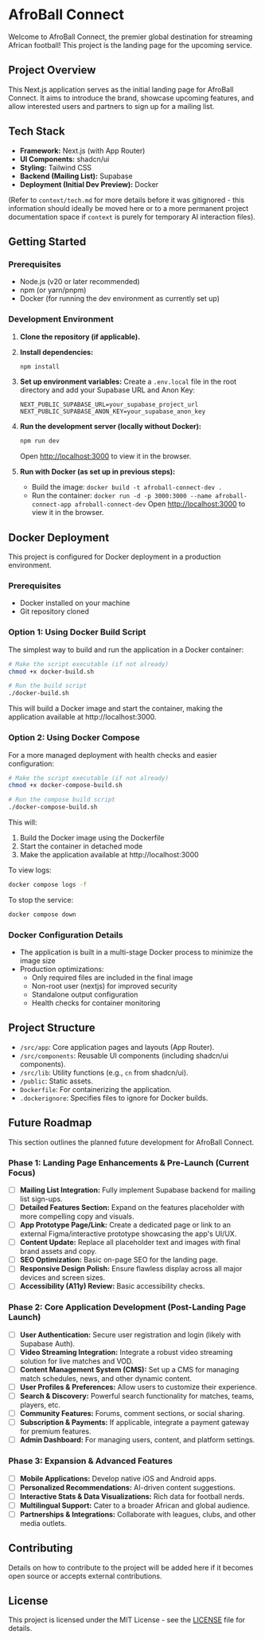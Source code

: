 # AfroBall Connect

Welcome to AfroBall Connect, the premier global destination for streaming African football! This project is the landing page for the upcoming service.

## Project Overview

This Next.js application serves as the initial landing page for AfroBall Connect. It aims to introduce the brand, showcase upcoming features, and allow interested users and partners to sign up for a mailing list.

## Tech Stack

*   **Framework:** Next.js (with App Router)
*   **UI Components:** shadcn/ui
*   **Styling:** Tailwind CSS
*   **Backend (Mailing List):** Supabase
*   **Deployment (Initial Dev Preview):** Docker

(Refer to `context/tech.md` for more details before it was gitignored - this information should ideally be moved here or to a more permanent project documentation space if `context` is purely for temporary AI interaction files).

## Getting Started

### Prerequisites

*   Node.js (v20 or later recommended)
*   npm (or yarn/pnpm)
*   Docker (for running the dev environment as currently set up)

### Development Environment

1.  **Clone the repository (if applicable).**
2.  **Install dependencies:**
    ```bash
    npm install
    ```
3.  **Set up environment variables:**
    Create a `.env.local` file in the root directory and add your Supabase URL and Anon Key:
    ```
    NEXT_PUBLIC_SUPABASE_URL=your_supabase_project_url
    NEXT_PUBLIC_SUPABASE_ANON_KEY=your_supabase_anon_key
    ```
4.  **Run the development server (locally without Docker):**
    ```bash
    npm run dev
    ```
    Open [http://localhost:3000](http://localhost:3000) to view it in the browser.

5.  **Run with Docker (as set up in previous steps):**
    *   Build the image: `docker build -t afroball-connect-dev .`
    *   Run the container: `docker run -d -p 3000:3000 --name afroball-connect-app afroball-connect-dev`
    Open [http://localhost:3000](http://localhost:3000) to view it in the browser.

## Docker Deployment

This project is configured for Docker deployment in a production environment.

### Prerequisites

- Docker installed on your machine
- Git repository cloned

### Option 1: Using Docker Build Script

The simplest way to build and run the application in a Docker container:

```bash
# Make the script executable (if not already)
chmod +x docker-build.sh

# Run the build script
./docker-build.sh
```

This will build a Docker image and start the container, making the application available at http://localhost:3000.

### Option 2: Using Docker Compose

For a more managed deployment with health checks and easier configuration:

```bash
# Make the script executable (if not already)
chmod +x docker-compose-build.sh

# Run the compose build script
./docker-compose-build.sh
```

This will:
1. Build the Docker image using the Dockerfile
2. Start the container in detached mode
3. Make the application available at http://localhost:3000

To view logs:
```bash
docker compose logs -f
```

To stop the service:
```bash
docker compose down
```

### Docker Configuration Details

- The application is built in a multi-stage Docker process to minimize the image size
- Production optimizations:
  - Only required files are included in the final image
  - Non-root user (nextjs) for improved security
  - Standalone output configuration
  - Health checks for container monitoring

## Project Structure

*   `/src/app`: Core application pages and layouts (App Router).
*   `/src/components`: Reusable UI components (including shadcn/ui components).
*   `/src/lib`: Utility functions (e.g., `cn` from shadcn/ui).
*   `/public`: Static assets.
*   `Dockerfile`: For containerizing the application.
*   `.dockerignore`: Specifies files to ignore for Docker builds.

## Future Roadmap

This section outlines the planned future development for AfroBall Connect.

### Phase 1: Landing Page Enhancements & Pre-Launch (Current Focus)

*   [ ] **Mailing List Integration:** Fully implement Supabase backend for mailing list sign-ups.
*   [ ] **Detailed Features Section:** Expand on the features placeholder with more compelling copy and visuals.
*   [ ] **App Prototype Page/Link:** Create a dedicated page or link to an external Figma/interactive prototype showcasing the app's UI/UX.
*   [ ] **Content Update:** Replace all placeholder text and images with final brand assets and copy.
*   [ ] **SEO Optimization:** Basic on-page SEO for the landing page.
*   [ ] **Responsive Design Polish:** Ensure flawless display across all major devices and screen sizes.
*   [ ] **Accessibility (A11y) Review:** Basic accessibility checks.

### Phase 2: Core Application Development (Post-Landing Page Launch)

*   [ ] **User Authentication:** Secure user registration and login (likely with Supabase Auth).
*   [ ] **Video Streaming Integration:** Integrate a robust video streaming solution for live matches and VOD.
*   [ ] **Content Management System (CMS):** Set up a CMS for managing match schedules, news, and other dynamic content.
*   [ ] **User Profiles & Preferences:** Allow users to customize their experience.
*   [ ] **Search & Discovery:** Powerful search functionality for matches, teams, players, etc.
*   [ ] **Community Features:** Forums, comment sections, or social sharing.
*   [ ] **Subscription & Payments:** If applicable, integrate a payment gateway for premium features.
*   [ ] **Admin Dashboard:** For managing users, content, and platform settings.

### Phase 3: Expansion & Advanced Features

*   [ ] **Mobile Applications:** Develop native iOS and Android apps.
*   [ ] **Personalized Recommendations:** AI-driven content suggestions.
*   [ ] **Interactive Stats & Data Visualizations:** Rich data for football nerds.
*   [ ] **Multilingual Support:** Cater to a broader African and global audience.
*   [ ] **Partnerships & Integrations:** Collaborate with leagues, clubs, and other media outlets.

## Contributing

Details on how to contribute to the project will be added here if it becomes open source or accepts external contributions.

## License

This project is licensed under the MIT License - see the [LICENSE](LICENSE) file for details.
